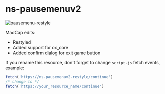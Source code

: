 # ns-pausemenuv2
![pausemenu-restyle](https://github.com/user-attachments/assets/4a447fdd-3e9f-4514-94ce-66ef40a712f8)

MadCap edits:
- Restyled
- Added support for ox_core
- Added confirm dialog for exit game button

If you rename this resource, don't forget to change `script.js` fetch events, example:

```js
fetch('https://ns-pausemenuv2-restyle/continue')
/* change to */
fetch('https://your_resource_name/continue')
```
